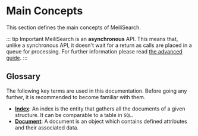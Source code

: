 # Main Concepts

This section defines the main concepts of MeiliSearch.

::: tip Important
MeiliSearch is an **asynchronous** API. This means that, unlike a synchronous API, it doesn't wait for a return as calls are placed in a queue for processing. For further information please read [the advanced guide](/guides/advanced_guides/asynchronous_updates.md).
:::

## Glossary

The following key terms are used in this documentation. Before going any further, it is recommended to become familiar with them.

* **[Index](indexes.md)**: An index is the entity that gathers all the documents of a given structure. It can be comparable to a table in `SQL`.
* **[Document](documents.md)**: A document is an object which contains defined attributes and their associated data.
